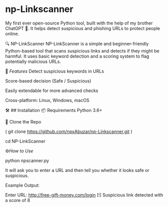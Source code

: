 # np-Linkscanner
My first ever open-source Python tool, built with the help of my brother ChatGPT 🤝.  It helps detect suspicious and phishing URLs to protect people online.

🔍 NP-LinkScanner
NP-LinkScanner is a simple and beginner-friendly Python-based tool that scans suspicious links and detects if they might be harmful. It uses basic keyword detection and a scoring system to flag potentially malicious URLs.

🧠 *Features*
Detect suspicious keywords in URLs

Score-based decision (Safe / Suspicious)

Easily extendable for more advanced checks

Cross-platform: Linux, Windows, macOS

🛠️ ##  Installation
📦 Requirements
Python 3.6+



🔽 Clone the Repo

( git clone https://github.com/npxAbuzar/np-Linkscanner.git )


cd NP-LinkScanner

⚙️*How to Use*

python npscanner.py


It will ask you to enter a URL and then tell you whether it looks safe or suspicious.

Example Output:

Enter URL: http://free-gift-money.com/login
[!] Suspicious link detected with a score of 8



